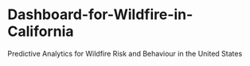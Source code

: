 # Dashboard-for-Wildfire-in-California
Predictive Analytics for Wildfire Risk and Behaviour in the United States
